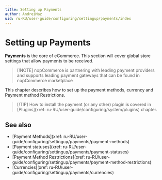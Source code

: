 ```yaml
---
title: Setting up Payments
author: AndreiMaz
uid: ru-RU/user-guide/configuring/settingup/payments/index
---
```


# Setting up Payments

**Payments** is the core of eCommerce. This section will cover global store settings that allow payments to be received.

> [!NOTE] nopCommerce is partnering with leading payment providers and supports leading payment gateways that can be found in nopCommerce marketplace

This chapter describes how to set up the payment methods, currency and Payment method Restrictions.

> [!TIP] How to install the payment (or any other) plugin is covered in [Plugins](xref: ru-RU/user-guide/configuring/system/plugins) chapter.

## See also

- [Payment Methods](xref: ru-RU/user-guide/configuring/settingup/payments/payment-methods)
- [Payment statuses](xref: ru-RU/user-guide/configuring/settingup/payments/payment-statuses)
- [Payment Method Restrictions](xref: ru-RU/user-guide/configuring/settingup/payments/payment-method-restrictions)
- [Currencies](xref: ru-RU/user-guide/configuring/settingup/payments/currencies)
